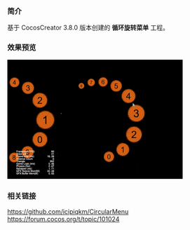 ### 简介
基于 CocosCreator 3.8.0 版本创建的 **循环旋转菜单** 工程。

### 效果预览
![image](../../../gif/202201/2022012053.gif)

### 相关链接
https://github.com/icipiqkm/CircularMenu    
https://forum.cocos.org/t/topic/101024